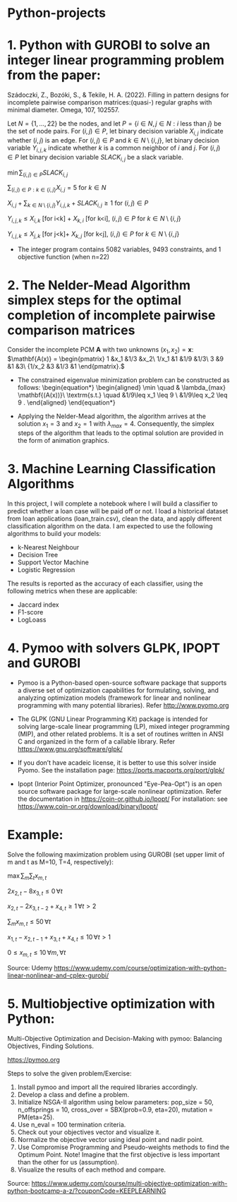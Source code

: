 # Python-projects

# 1. Python with GUROBI to solve an integer linear programming problem  from the paper: 
Szádoczki, Z., Bozóki, S., & Tekile, H. A. (2022). Filling in pattern designs for incomplete pairwise comparison matrices:(quasi-) regular graphs with minimal diameter. Omega, 107, 102557.

Let $N=\{1,\ldots,22\}$ be the nodes, and let $P=\{i \in N,j \in N:i \text{ less than } j\}$ be the set of node pairs. For $(i,j) \in P$, let binary decision variable $X_{i,j}$ indicate whether $(i,j)$ is an edge. For $(i,j) \in P$ and $k \in N \setminus \{i,j\}$, let binary decision variable $Y_{i,j,k}$ indicate whether $k$ is a common neighbor of $i$ and $j$. For $(i,j) \in P$ let binary decision variable $SLACK_{i,j}$ be a slack variable. 

$\min{\sum_{(i,j) \in P}{SLACK_{i,j}}}$

 $\sum_{(i,j) \in P: k \in \{i,j\}}{X_{i,j} =5}$ for $k \in N$

 $X_{i,j}+\sum_{k \in N \setminus \{i,j\}}{Y_{i,j,k}} + SLACK_{i,j} \geq 1$ for $(i,j) \in P$
 
 $Y_{i,j,k} \leq X_{i,k}$ [for i<k] + $X_{k,i}$ [for k<i], $(i,j) \in P$ for $k \in N \setminus \{i,j\}$
 
$Y_{i,j,k} \leq X_{j,k}$ [for j<k]+ $X_{k,j}$ [for k<j], $(i,j) \in P$ for  $k \in N \setminus \{i,j\}$


- The integer program contains 5082 variables, 9493 constraints, and 1 objective function (when n=22)


# 2. The Nelder-Mead Algorithm simplex steps for the optimal completion of incomplete pairwise comparison matrices
Consider the incomplete PCM $\mathbf{A}$ with two unknowns $(x_1,x_2)=\mathbf{x}$: 
$\mathbf{A(x)} = 
\begin{pmatrix}
1 &x_1 &1/3 &x_2\\
1/x_1  &1  &1/9 &1/3\\
3 &9 &1 &3\\
{1/x_2 &3 &1/3 &1
\end{pmatrix}.$

- The constrained eigenvalue minimization problem can be constructed as follows: 
\begin{equation*}
\begin{aligned}
\min \quad & \lambda_{max} \mathbf{(A(x))}\\
\textrm{s.t.} \quad &1/9\leq x_1 \leq 9 \\
  &1/9\leq x_2 \leq 9 . 
\end{aligned}
\end{equation*}

- Applying the Nelder-Mead algorithm, the algorithm arrives at the solution $x_1=3$ and $x_2=1$
with $\lambda_{max}=4$. Consequently, the simplex steps of the algorithm that leads to the optimal solution are provided in the form of animation graphics.

# 3.  Machine Learning Classification Algorithms

In this project, I will complete a notebook where I will build a classifier to predict whether a loan case will be paid off or not.
I load a historical dataset from  loan applications (loan_train.csv), clean the data, and apply different classification algorithm on the data. I am expected to use the following algorithms to build your models:

- k-Nearest Neighbour
- Decision Tree
- Support Vector Machine
- Logistic Regression

The results is reported as the accuracy of each classifier, using the following metrics when these are applicable:

- Jaccard index
- F1-score
- LogLoass


# 4.  Pymoo with solvers GLPK, IPOPT and GUROBI
- Pymoo is a Python-based open-source software package that supports a diverse set of optimization capabilities for formulating, solving, and analyzing optimization models (framework for linear and nonlinear programming with many potential libraries). Refer http://www.pyomo.org

- The GLPK (GNU Linear Programming Kit) package is intended for solving large-scale linear programming (LP), mixed integer programming (MIP), and other related problems. It is a set of routines written in ANSI C and organized in the form of a callable library. Refer https://www.gnu.org/software/glpk/
- If you don’t have acadeic license, it is better to use this solver inside Pyomo. See the installation page: https://ports.macports.org/port/glpk/

- Ipopt (Interior Point Optimizer, pronounced "Eye-Pea-Opt") is an open source software package for large-scale nonlinear optimization. Refer the documentation in https://coin-or.github.io/Ipopt/
For installation: see https://www.coin-or.org/download/binary/Ipopt/
# Example:  

Solve the following maximization problem using GUROBI (set upper limit of m and t as M=10, T=4, respectively):

$\max \sum_m \sum_t x_{m,t}$


$2x_{2,t} - 8x_{3,t} \leq 0 \, \forall t$


 $x_{2,t} - 2x_{3,t-2} + x_{4,t} \geq 1\, \forall t>2$ 

 
 $\sum_m x_{m,t}  \leq 50 \, \forall t$

 
 $x_{1,t} - x_{2,t-1} + x_{3,t} + x_{4,t}\leq 10\, \forall t>1$

 
 $0 \leq x_{m,t} \leq 10 \, \forall m, \forall t$



Source: Udemy 
https://www.udemy.com/course/optimization-with-python-linear-nonlinear-and-cplex-gurobi/

# 5.  Multiobjective optimization with Python: 

Multi-Objective Optimization and Decision-Making with pymoo: Balancing Objectives, Finding Solutions. 

https://pymoo.org

Steps to solve the given problem/Exercise:
1.    Install pymoo and import all the required libraries accordingly. 
2.   Develop a class and define a problem.
3. Initialize NSGA-II algorithm using below parameters:
  pop_size = 50,
  n_offsprings = 10,
  cross_over = SBX(prob=0.9, eta=20),
  mutation = PM(eta=25).
4. Use n_eval = 100 termination criteria.
5. Check out your objectives vector and visualize it.
6. Normalize the objective vector using ideal point and nadir point.
7. Use Compromise Programming and Pseudo-weights methods to find the Optimum Point.
 Note! Imagine that the first objective is less important than the other for us (assumption).
8. Visualize the results of each method and compare.


Source: https://www.udemy.com/course/multi-objective-optimization-with-python-bootcamp-a-z/?couponCode=KEEPLEARNING
